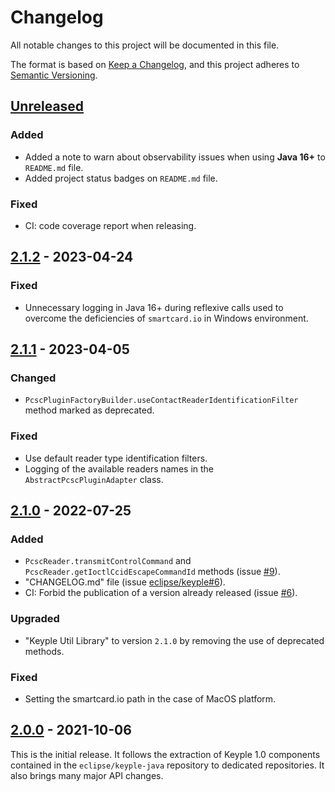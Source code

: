 # Changelog
All notable changes to this project will be documented in this file.

The format is based on [Keep a Changelog](https://keepachangelog.com/en/1.0.0/),
and this project adheres to [Semantic Versioning](https://semver.org/spec/v2.0.0.html).

## [Unreleased]
### Added
- Added a note to warn about observability issues when using **Java 16+** to `README.md` file.
- Added project status badges on `README.md` file.
### Fixed
- CI: code coverage report when releasing.

## [2.1.2] - 2023-04-24
### Fixed
- Unnecessary logging in Java 16+ during reflexive calls used to overcome the deficiencies of `smartcard.io` in Windows 
environment.

## [2.1.1] - 2023-04-05
### Changed
- `PcscPluginFactoryBuilder.useContactReaderIdentificationFilter` method marked as deprecated.
### Fixed
- Use default reader type identification filters.
- Logging of the available readers names in the `AbstractPcscPluginAdapter` class.

## [2.1.0] - 2022-07-25
### Added
- `PcscReader.transmitControlCommand` and `PcscReader.getIoctlCcidEscapeCommandId` methods (issue [#9]).
- "CHANGELOG.md" file (issue [eclipse/keyple#6]).
- CI: Forbid the publication of a version already released (issue [#6]).
### Upgraded
- "Keyple Util Library" to version `2.1.0` by removing the use of deprecated methods.
### Fixed
- Setting the smartcard.io path in the case of MacOS platform.

## [2.0.0] - 2021-10-06
This is the initial release.
It follows the extraction of Keyple 1.0 components contained in the `eclipse/keyple-java` repository to dedicated repositories.
It also brings many major API changes.

[unreleased]: https://github.com/eclipse/keyple-plugin-pcsc-java-lib/compare/2.1.2...HEAD
[2.1.2]: https://github.com/eclipse/keyple-plugin-pcsc-java-lib/compare/2.1.1...2.1.2
[2.1.1]: https://github.com/eclipse/keyple-plugin-pcsc-java-lib/compare/2.1.0...2.1.1
[2.1.0]: https://github.com/eclipse/keyple-plugin-pcsc-java-lib/compare/2.0.0...2.1.0
[2.0.0]: https://github.com/eclipse/keyple-plugin-pcsc-java-lib/releases/tag/2.0.0

[#9]: https://github.com/eclipse/keyple-plugin-pcsc-java-lib/issues/9
[#6]: https://github.com/eclipse/keyple-plugin-pcsc-java-lib/issues/6

[eclipse/keyple#6]: https://github.com/eclipse/keyple/issues/6
